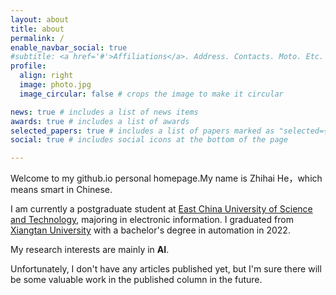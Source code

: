 ```yaml
---
layout: about
title: about
permalink: /
enable_navbar_social: true
#subtitle: <a href='#'>Affiliations</a>. Address. Contacts. Moto. Etc.
profile:
  align: right
  image: photo.jpg
  image_circular: false # crops the image to make it circular

news: true # includes a list of news items
awards: true # includes a list of awards
selected_papers: true # includes a list of papers marked as "selected={true}"
social: true # includes social icons at the bottom of the page

---
```


<!--Put your address / P.O. box / other info right below your picture. You can also disable any of these elements by editing `profile` property of the YAML header of your `_pages/about.md`. Edit `_bibliography/papers.bib` and Jekyll will render your [publications page](/al-folio/publications/) automatically.

Link to your social media connections, too. This theme is set up to use [Font Awesome icons](https://fontawesome.com/) and [Academicons](https://jpswalsh.github.io/academicons/), like the ones below. Add your Facebook, Twitter, LinkedIn, Google Scholar, or just disable all of them.-->

Welcome to my github.io personal homepage.My name is Zhihai He，which means smart in Chinese.

I am currently a postgraduate student at [East China University of Science and Technology](https://www.ecust.edu.cn/main.htm), majoring in electronic information. I graduated from [Xiangtan University](https://www.xtu.edu.cn/) with a bachelor's degree in automation in 2022.

My research interests are mainly in  **AI**.

Unfortunately, I don't have any articles published yet, but I'm sure there will be some valuable work in the published column in the future.
